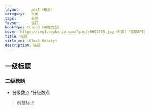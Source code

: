 ```yaml
---
layout:     post（布局）
category:   分类
tags:       标签
favour:     偏好
bookType: toread（书籍类型）
cover: https://img1.doubanio.com/lpic/s6002078.jpg（封面）（豆瓣API）
title: 标题
title_en: (Black Beauty)
description: 描述
---
```


## 一级标题

### 二级标题

* 分级数点
 *分级数点
 > 前框标识